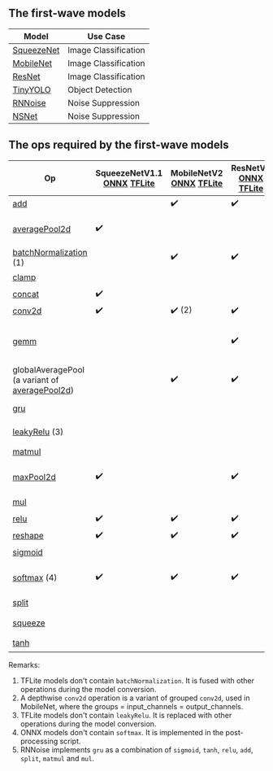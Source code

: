 ## The first-wave models

| Model | Use Case |
|----------|--------|
| [SqueezeNet](https://arxiv.org/abs/1602.07360) | Image Classification |
| [MobileNet](https://arxiv.org/abs/1801.04381) | Image Classification |
| [ResNet](https://arxiv.org/abs/1603.05027) | Image Classification |
| [TinyYOLO](https://arxiv.org/abs/1612.08242) | Object Detection |
| [RNNoise](https://arxiv.org/pdf/1709.08243.pdf) | Noise Suppression |
| [NSNet](https://arxiv.org/pdf/2001.10601.pdf) | Noise Suppression |

## The ops required by the first-wave models
| Op | SqueezeNetV1.1 [ONNX](https://github.com/onnx/models/tree/master/vision/classification/squeezenet) [TFLite](https://www.tensorflow.org/lite/guide/hosted_models) | MobileNetV2 [ONNX](https://github.com/onnx/models/tree/master/vision/classification/mobilenet) [TFLite](https://www.tensorflow.org/lite/guide/hosted_models) | ResNetV2 [ONNX](https://github.com/onnx/models/tree/master/vision/classification/resnet) [TFLite](https://www.tensorflow.org/lite/guide/hosted_models) | TinyYOLOV2 [ONNX](https://github.com/onnx/models/tree/master/vision/object_detection_segmentation/tiny_yolov2) [TFLite](https://github.com/intel/webml-polyfill/tree/master/examples/object_detection/model#for-tiny-yolo-models) | RNNoise [C](https://github.com/xiph/rnnoise/blob/master/src/rnn.c) | NSNet [ONNX](https://github.com/microsoft/DNS-Challenge/tree/master/NSNet-baseline) | ONNX | XLA-HLO |
|----|----|----|----|----|----|----|----|----|
| [add](https://webmachinelearning.github.io/webnn/#dom-neuralnetworkcontext-add) | | :heavy_check_mark: |:heavy_check_mark: |:heavy_check_mark: | :heavy_check_mark: | :heavy_check_mark: | [Add](https://github.com/onnx/onnx/blob/master/docs/Operators.md#Add) | [Add](https://www.tensorflow.org/xla/operation_semantics#element-wise_binary_arithmetic_operations) |
| [averagePool2d](https://webmachinelearning.github.io/webnn/#dom-neuralnetworkcontext-averagepool2d) |:heavy_check_mark: | | | | | | [AveragePool](https://github.com/onnx/onnx/blob/master/docs/Operators.md#AveragePool) | Lowering to [ReduceWindow](https://www.tensorflow.org/xla/operation_semantics#reducewindow), [Add](https://www.tensorflow.org/xla/operation_semantics#element-wise_binary_arithmetic_operations) and [Div](https://www.tensorflow.org/xla/operation_semantics#element-wise_binary_arithmetic_operations). |
| [batchNormalization](https://webmachinelearning.github.io/webnn/#api-neuralnetworkcontext-batchnorm) (1) | |:heavy_check_mark: |:heavy_check_mark: |:heavy_check_mark: | | | [BatchNormalization](https://github.com/onnx/onnx/blob/master/docs/Operators.md#BatchNormalization) | [BatchNormInference](https://www.tensorflow.org/xla/operation_semantics#batchnorminference) |  |
| [clamp]() | | | | | | :heavy_check_mark: | [Clip](https://github.com/onnx/onnx/blob/master/docs/Operators.md#Clip) | [Clamp](https://www.tensorflow.org/xla/operation_semantics#clamp) |
| [concat](https://webmachinelearning.github.io/webnn/#api-neuralnetworkcontext-concat) | :heavy_check_mark: | | | | :heavy_check_mark: | | [Concat](https://github.com/onnx/onnx/blob/master/docs/Operators.md#concat) | [Concatenate](https://www.tensorflow.org/xla/operation_semantics#concatenate) |
| [conv2d](https://webmachinelearning.github.io/webnn/#api-neuralnetworkcontext-conv2d) |:heavy_check_mark: |:heavy_check_mark: (2) |:heavy_check_mark: |:heavy_check_mark: | | | [Conv](https://github.com/onnx/onnx/blob/master/docs/Operators.md#conv) | [ConvGeneralDilated](https://github.com/tensorflow/tensorflow/blob/master/tensorflow/compiler/xla/client/xla_builder.h#L484) |
| [gemm](https://webmachinelearning.github.io/webnn/#api-neuralnetworkcontext-gemm) | | | :heavy_check_mark: | | | | [Gemm](https://github.com/onnx/onnx/blob/master/docs/Operators.md#gemm) | Lowering to [Broadcast](https://www.tensorflow.org/xla/operation_semantics#broadcast), [Transpose](https://www.tensorflow.org/xla/operation_semantics#transpose), [Mul](https://www.tensorflow.org/xla/operation_semantics#element-wise_binary_arithmetic_operations), [Dot](https://www.tensorflow.org/xla/operation_semantics#dot) and [Add](https://www.tensorflow.org/xla/operation_semantics#element-wise_binary_arithmetic_operations) |
| globalAveragePool (a variant of [averagePool2d](https://webmachinelearning.github.io/webnn/#dom-neuralnetworkcontext-averagepool2d)) | |:heavy_check_mark: |:heavy_check_mark: | | | | [GlobalAveragePool](https://github.com/onnx/onnx/blob/master/docs/Operators.md#GlobalAveragePool) | Lowering to [ReduceWindow](https://www.tensorflow.org/xla/operation_semantics#reducewindow), [Add](https://www.tensorflow.org/xla/operation_semantics#element-wise_binary_arithmetic_operations) and [Div](https://www.tensorflow.org/xla/operation_semantics#element-wise_binary_arithmetic_operations). |  |
| [gru]() | | | | | :heavy_check_mark: (5) | :heavy_check_mark: | [GRU](https://github.com/onnx/onnx/blob/master/docs/Operators.md#GRU) | Lowering to [Add](https://www.tensorflow.org/xla/operation_semantics#element-wise_binary_arithmetic_operations), [Mul](https://www.tensorflow.org/xla/operation_semantics#element-wise_binary_arithmetic_operations), and [Tanh](https://www.tensorflow.org/xla/operation_semantics#element-wise_unary_functions). |
| [leakyRelu](https://webmachinelearning.github.io/webnn/#api-neuralnetworkcontext-leakyrelu) (3) | | | |:heavy_check_mark: | | | [LeakyRelu](https://github.com/onnx/onnx/blob/master/docs/Operators.md#leakyrelu) | Lowering to [Mul](https://www.tensorflow.org/xla/operation_semantics#element-wise_binary_arithmetic_operations), [Gt](https://www.tensorflow.org/xla/operation_semantics#element-wise_comparison_operations) and [Select](https://www.tensorflow.org/xla/operation_semantics#select). |
| [matmul](https://webmachinelearning.github.io/webnn/#api-neuralnetworkcontext-matmul) | | | | | :heavy_check_mark: | :heavy_check_mark: | [MatMul](https://github.com/onnx/onnx/blob/master/docs/Operators.md#MatMul) | [Dot](https://www.tensorflow.org/xla/operation_semantics#dot) |
| [maxPool2d](https://webmachinelearning.github.io/webnn/#dom-neuralnetworkcontext-maxpool2d) |:heavy_check_mark: | |:heavy_check_mark: |:heavy_check_mark: | | | [MaxPool](https://github.com/onnx/onnx/blob/master/docs/Operators.md#MaxPool) | Lowering to  [ReduceWindow](https://www.tensorflow.org/xla/operation_semantics#reducewindow) and [Max](https://www.tensorflow.org/xla/operation_semantics#element-wise_binary_arithmetic_operations). |
| [mul](https://webmachinelearning.github.io/webnn/#dom-neuralnetworkcontext-mul) | | | | :heavy_check_mark: | | | [Mul](https://github.com/onnx/onnx/blob/master/docs/Operators.md#Mul) | [Mul](https://www.tensorflow.org/xla/operation_semantics#element-wise_binary_arithmetic_operations) |
| [relu](https://webmachinelearning.github.io/webnn/#api-neuralnetworkcontext-relu) |:heavy_check_mark: |:heavy_check_mark: |:heavy_check_mark: | | :heavy_check_mark: | | [Relu](https://github.com/onnx/onnx/blob/master/docs/Operators.md#Relu) | Lowering to [Max](https://www.tensorflow.org/xla/operation_semantics#element-wise_binary_arithmetic_operations) |
| [reshape](https://webmachinelearning.github.io/webnn/#api-neuralnetworkcontext-reshape) |:heavy_check_mark: |:heavy_check_mark: | :heavy_check_mark: | | | | [Reshape](https://github.com/onnx/onnx/blob/master/docs/Operators.md#Reshape) | [Reshape](https://www.tensorflow.org/xla/operation_semantics#reshape) |
| [sigmoid]() | | | | | :heavy_check_mark: | :heavy_check_mark: | [Sigmoid](https://github.com/onnx/onnx/blob/master/docs/Operators.md#Sigmoid) | Lowering to [Tanh](https://www.tensorflow.org/xla/operation_semantics#element-wise_unary_functions) |
| [softmax](https://webmachinelearning.github.io/webnn/#api-neuralnetworkcontext-softmax) (4) |:heavy_check_mark: |:heavy_check_mark: |:heavy_check_mark: | | | | [Softmax](https://github.com/onnx/onnx/blob/master/docs/Operators.md#softmax) | Lowering to [Add](https://www.tensorflow.org/xla/operation_semantics#element-wise_binary_arithmetic_operations), [Div](https://www.tensorflow.org/xla/operation_semantics#element-wise_binary_arithmetic_operations), [Exp](https://www.tensorflow.org/xla/operation_semantics#element-wise_unary_functions), [Max](https://www.tensorflow.org/xla/operation_semantics#element-wise_binary_arithmetic_operations), [Sub](https://www.tensorflow.org/xla/operation_semantics#element-wise_binary_arithmetic_operations) and [Reduce](https://www.tensorflow.org/xla/operation_semantics#reduce). |
| [split]() | | | | | :heavy_check_mark: | | [Split](https://github.com/onnx/onnx/blob/master/docs/Operators.md#Split) | Lowering to [Slice](https://www.tensorflow.org/xla/operation_semantics#slice) |
| [squeeze]() | | | | | | :heavy_check_mark: | [Squeeze](https://github.com/onnx/onnx/blob/master/docs/Operators.md#Squeeze) | Lowering to [Reshape](https://www.tensorflow.org/xla/operation_semantics#reshape) |
| [tanh](https://webmachinelearning.github.io/webnn/#dom-neuralnetworkcontext-tanh) | | | | | :heavy_check_mark: | | [Tanh](https://github.com/onnx/onnx/blob/master/docs/Operators.md#Tanh) | [Tanh](https://www.tensorflow.org/xla/operation_semantics#element-wise_unary_functions) |

Remarks:
1. TFLite models don't contain `batchNormalization`. It is fused with other operations during the model conversion.
2. A depthwise `conv2d` operation is a variant of grouped `conv2d`, used in MobileNet, where the groups = input_channels = output_channels.
3. TFLite models don't contain `leakyRelu`. It is replaced with other operations during the model conversion.
4. ONNX models don't contain `softmax`. It is implemented in the post-processing script.
5. RNNoise implements `gru` as a combination of `sigmoid`, `tanh`, `relu`, `add`, `split`, `matmul` and `mul`.
